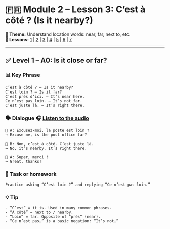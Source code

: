 # 🇫🇷 Module 2 – Lesson 3: C’est à côté ? (Is it nearby?)

**📘 Theme:** Understand location words: near, far, next to, etc.  
**🌠 Lessons:** [1](Lesson1.md) | [2](Lesson2.md) | [3](Lesson3.md) | [4](Lesson4.md) | [5](Lesson5.md) | [6](Lesson6.md) | [7](Lesson7.md)

---

## ✅ Level 1 – A0: Is it close or far?

### 📊 Key Phrase
    C’est à côté ? – Is it nearby?  
    C’est loin ? – Is it far?  
    C’est près d’ici. – It’s near here.  
    Ce n’est pas loin. – It’s not far.  
    C’est juste là. – It’s right there.

### 🗣️ Dialogue 🎧 [Listen to the audio](https://yourdomain.com/audio/module2_lesson3.mp3)

    👩 A: Excusez-moi, la poste est loin ?  
    → Excuse me, is the post office far?  

    👨 B: Non, c’est à côté. C’est juste là.  
    → No, it’s nearby. It’s right there.  

    👩 A: Super, merci !  
    → Great, thanks!

### 🌟 Task or homework
    Practice asking “C’est loin ?” and replying “Ce n’est pas loin.”

### 💡 Tip
    - “C’est” = it is. Used in many common phrases.  
    - “À côté” = next to / nearby.  
    - “Loin” = far. Opposite of “près” (near).  
    - “Ce n’est pas…” is a basic negation: “It’s not…”
